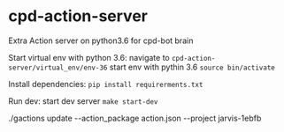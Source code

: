 # cpd-action-server

Extra Action server on python3.6 for cpd-bot brain

Start virtual env with python 3.6:
navigate to ``cpd-action-server/virtual_env/env-36``
start env with pythin 3.6 ``source bin/activate``


Install dependencies:
``pip install requirerments.txt``


Run dev:
start dev server ``make start-dev``

./gactions update --action_package action.json --project jarvis-1ebfb

